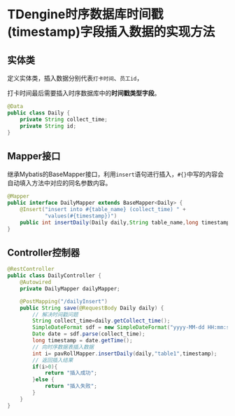 # TDengine时序数据库时间戳(timestamp)字段插入数据的实现方法


## 实体类

定义实体类，插入数据分别代表`打卡时间`、`员工id`，

打卡时间最后需要插入时序数据库中的**时间戳类型字段**。

```java
@Data
public class Daily {
    private String collect_time;
    private String id;
}
```
<!--more-->

## Mapper接口

继承Mybatis的BaseMapper接口，利用`insert`语句进行插入，`#{}`中写的内容会自动填入方法中对应的同名参数内容。

```java
@Mapper
public interface DailyMapper extends BaseMapper<Daily> {
    @Insert("insert into #{table_name} (collect_time) " +
            "values(#{timestamp})")
    public int insertDaily(Daily daily,String table_name,long timestamp);
}
```

## Controller控制器

```java
@RestController
public class DailyController {
    @Autowired
    private DailyMapper dailyMapper;

    @PostMapping("/dailyInsert")
    public String save(@RequestBody Daily daily) {
        // 解决时间戳问题
        String collect_time=daily.getCollect_time();
        SimpleDateFormat sdf = new SimpleDateFormat("yyyy-MM-dd HH:mm:ss");
        Date date = sdf.parse(collect_time);
        long timestamp = date.getTime();
        // 向时序数据表插入数据
        int i= pavRollMapper.insertDaily(daily,"table1",timestamp);
        // 返回插入结果
        if(i>0){
            return "插入成功";
        }else {
            return "插入失败";
        }
    }
}
```


